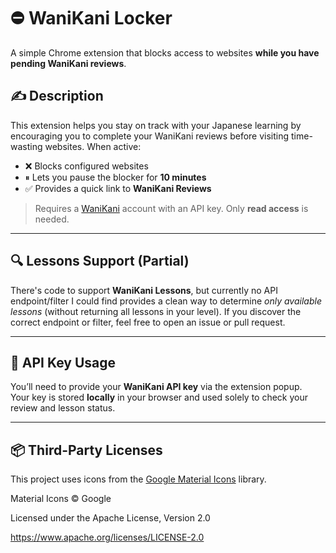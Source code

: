 # ⛔ WaniKani Locker

A simple Chrome extension that blocks access to websites **while you have pending WaniKani reviews**.

## ✍️ Description

This extension helps you stay on track with your Japanese learning by encouraging you to complete your WaniKani reviews before visiting time-wasting websites. When active:

- ❌ Blocks configured websites
- ⏸ Lets you pause the blocker for **10 minutes**
- ✅ Provides a quick link to **WaniKani Reviews**

> Requires a [WaniKani](https://www.wanikani.com) account with an API key. Only **read access** is needed.

---

## 🔍 Lessons Support (Partial)

There's code to support **WaniKani Lessons**, but currently no API endpoint/filter I could find provides a clean way to determine *only available lessons* (without returning all lessons in your level). If you discover the correct endpoint or filter, feel free to open an issue or pull request.

---

## 🔐 API Key Usage

You’ll need to provide your **WaniKani API key** via the extension popup.  
Your key is stored **locally** in your browser and used solely to check your review and lesson status.

---

## 📦 Third-Party Licenses

This project uses icons from the [Google Material Icons](https://github.com/google/material-design-icons) library.

Material Icons © Google

Licensed under the Apache License, Version 2.0

https://www.apache.org/licenses/LICENSE-2.0

